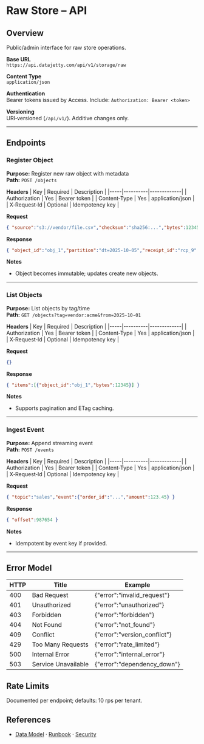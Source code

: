 # Raw Store – API

## Overview
Public/admin interface for raw store operations.

**Base URL**  
`https://api.datajetty.com/api/v1/storage/raw`

**Content Type**  
`application/json`

**Authentication**  
Bearer tokens issued by Access. Include: `Authorization: Bearer <token>`

**Versioning**  
URI‑versioned (`/api/v1/`). Additive changes only.

---

## Endpoints

### Register Object
**Purpose:** Register new raw object with metadata  
**Path:** `POST /objects`

**Headers**
| Key | Required | Description |
|-----|----------|-------------|
| Authorization | Yes | Bearer token |
| Content‑Type | Yes | application/json |
| X‑Request‑Id | Optional | Idempotency key |

**Request**
```json
{ "source":"s3://vendor/file.csv","checksum":"sha256:...","bytes":12345,"tags":{"vendor":"acme"} }
```

**Response**
```json
{ "object_id":"obj_1","partition":"dt=2025-10-05","receipt_id":"rcp_9" }
```

**Notes**
- Object becomes immutable; updates create new objects.

---

### List Objects
**Purpose:** List objects by tag/time  
**Path:** `GET /objects?tag=vendor:acme&from=2025-10-01`

**Headers**
| Key | Required | Description |
|-----|----------|-------------|
| Authorization | Yes | Bearer token |
| Content‑Type | Yes | application/json |
| X‑Request‑Id | Optional | Idempotency key |

**Request**
```json
{}
```

**Response**
```json
{ "items":[{"object_id":"obj_1","bytes":12345}] }
```

**Notes**
- Supports pagination and ETag caching.

---

### Ingest Event
**Purpose:** Append streaming event  
**Path:** `POST /events`

**Headers**
| Key | Required | Description |
|-----|----------|-------------|
| Authorization | Yes | Bearer token |
| Content‑Type | Yes | application/json |
| X‑Request‑Id | Optional | Idempotency key |

**Request**
```json
{ "topic":"sales","event":{"order_id":"...","amount":123.45} }
```

**Response**
```json
{ "offset":987654 }
```

**Notes**
- Idempotent by event key if provided.

---

## Error Model
| HTTP | Title | Example |
|------|-------|---------|
| 400 | Bad Request | {"error":"invalid_request"} |
| 401 | Unauthorized | {"error":"unauthorized"} |
| 403 | Forbidden | {"error":"forbidden"} |
| 404 | Not Found | {"error":"not_found"} |
| 409 | Conflict | {"error":"version_conflict"} |
| 429 | Too Many Requests | {"error":"rate_limited"} |
| 500 | Internal Error | {"error":"internal_error"} |
| 503 | Service Unavailable | {"error":"dependency_down"} |

## Rate Limits
Documented per endpoint; defaults: 10 rps per tenant.

## References
- [Data Model](data-model.md) · [Runbook](runbook.md) · [Security](security.md)
